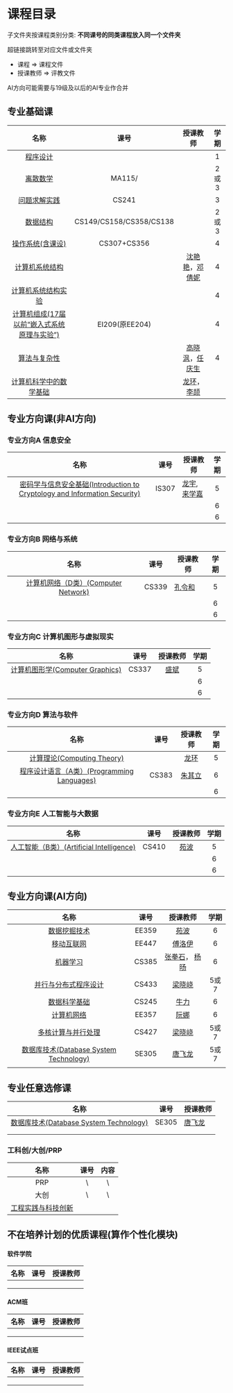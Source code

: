 # 课程目录

子文件夹按课程类别分类: **不同课号的同类课程放入同一个文件夹**

超链接跳转至对应文件或文件夹

- 课程 => 课程文件
- 授课教师 => 评教文件

AI方向可能需要与19级及以后的AI专业作合并



## 专业基础课

|                      名称                      |          课号           |        授课教师        | 学期 |
| :--------------------------------------------: | :---------------------: | :--------------------: | :--: |
|                  [程序设计]()                  |                         |                        |  1   |
|                  [离散数学]()                  |         MA115/          |                        | 2或3 |
|                [问题求解实践]()                |          CS241          |                        |  3   |
|                  [数据结构]()                  | CS149/CS158/CS358/CS138 |                        | 2或3 |
|              [操作系统(含课设)]()              |       CS307+CS356       |                        |  4   |
|               [计算机系统结构]()               |                         | [沈艳艳]()，[邓倩妮]() |  4   |
|             [计算机系统结构实验]()             |                         |                        |  4   |
| [计算机组成(17届以前“嵌入式系统原理与实验”)]() |     EI209(原EE204)      |                        |  4   |
|                [算法与复杂性]()                |                         | [高晓沨]()，[任庆生]() |  4   |
|           [计算机科学中的数学基础]()           |                         |   [龙环]()，[李颉]()   |      |







## 专业方向课(非AI方向)

### 专业方向A 信息安全

|                             名称                             | 课号  | 授课教师              | 学期 |
| :----------------------------------------------------------: | :---: | --------------------- | :--: |
| [密码学与信息安全基础(Introduction to Cryptology and Information Security)]() | IS307 | [龙宇](),  [来学嘉]() |  5   |
|                                                              |       |                       |  6   |
|                                                              |       |                       |  6   |

### 专业方向B 网络与系统

|                  名称                   | 课号  | 授课教师   | 学期 |
| :-------------------------------------: | :---: | ---------- | :--: |
| [计算机网络（D类）(Computer Network)]() | CS339 | [孔令和]() |  5   |
|                                         |       |            |  6   |
|                                         |       |            |  6   |

### 专业方向C 计算机图形与虚拟现实

|                名称                 | 课号  | 授课教师 | 学期 |
| :---------------------------------: | :---: | :------: | :--: |
| [计算机图形学(Computer Graphics)]() | CS337 | [盛斌]() |  5   |
|                                     |       |          |  6   |
|                                     |       |          |  6   |

### 专业方向D 算法与软件

|                      名称                      | 课号  |  授课教师  | 学期 |
| :--------------------------------------------: | :---: | :--------: | :--: |
|         [计算理论(Computing Theory)]()         |       |  [龙环]()  |  5   |
| [程序设计语言（A类）(Programming Languages)]() | CS383 | [朱其立]() |  6   |
|                                                |       |            |  6   |

### 专业方向E 人工智能与大数据

|                     名称                     | 课号  | 授课教师 | 学期 |
| :------------------------------------------: | :---: | :------: | :--: |
| [人工智能（B类）(Artificial Intelligence)]() | CS410 | [苑波]() |  5   |
|                                              |       |          |  6   |
|                                              |       |          |  6   |



## 专业方向课(AI方向)

|                    名称                    | 课号  |       授课教师        | 学期 |
| :----------------------------------------: | :---: | :-------------------: | :--: |
|              [数据挖掘技术]()              | EE359 |       [苑波]()        |  6   |
|               [移动互联网]()               | EE447 |      [傅洛伊]()       |  6   |
|                [机器学习]()                | CS385 | [张拳石]()， [杨旸]() |  6   |
|          [并行与分布式程序设计]()          | CS433 |      [梁晓峣]()       | 5或7 |
|              [数据科学基础]()              | CS245 |       [牛力]()        |  6   |
|               [计算机网络]()               | EE357 |       [阮娜]()        |  6   |
|           [多核计算与并行处理]()           | CS427 |      [梁晓峣]()       | 5或7 |
| [数据库技术(Database System Technology)]() | SE305 |      [唐飞龙]()       | 5或7 |
|                                            |       |                       |      |





## 专业任意选修课

| 名称                                       | 课号  | 授课教师   |
| ------------------------------------------ | ----- | ---------- |
| [数据库技术(Database System Technology)]() | SE305 | [唐飞龙]() |
|                                            |       |            |
|                                            |       |            |







### 工科创/大创/PRP

|          名称          | 课号 | 内容 |
| :--------------------: | :--: | :--: |
|          PRP           |  \   |  \   |
|          大创          |  \   |  \   |
| [工程实践与科技创新]() |      |      |







## 不在培养计划的优质课程(算作个性化模块)

#### 软件学院

| 名称 | 课号 | 授课教师 |
| ---- | ---- | -------- |
|      |      |          |
|      |      |          |
|      |      |          |

#### ACM班

| 名称 | 课号 | 授课教师 |
| ---- | ---- | -------- |
|      |      |          |
|      |      |          |
|      |      |          |



#### IEEE试点班

| 名称 | 课号 | 授课教师 |
| ---- | ---- | -------- |
|      |      |          |
|      |      |          |
|      |      |          |



